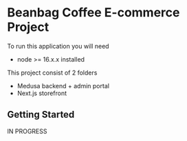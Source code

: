# Beanbag Coffee E-commerce Project

To run this application you will need

- node >= 16.x.x installed

This project consist of 2 folders

- Medusa backend + admin portal
- Next.js storefront

## Getting Started

IN PROGRESS



